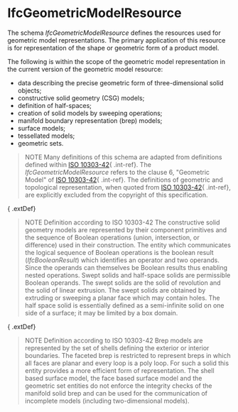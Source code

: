 IfcGeometricModelResource
=========================

The schema _IfcGeometricModelResource_ defines the resources used for geometric model representations. The primary application of this resource is for representation of the shape or geometric form of a product model.

The following is within the scope of the geometric model representation in the current version of the geometric model resource:

* data describing the precise geometric form of three-dimensional solid objects;
* constructive solid geometry (CSG) models;
* definition of half-spaces;
* creation of solid models by sweeping operations;
* manifold boundary representation (brep) models;
* surface models;
* tessellated models;
* geometric sets.



> NOTE  Many definitions of this schema are adapted from definitions defined within [ISO 10303-42](../../bibliography.htm#iso-10303-42){ .int-ref}. The _IfcGeometricModelResource_ refers to the clause 6, "Geometric Model" of [ISO 10303-42](../../bibliography.htm#iso-10303-42){ .int-ref}. The definitions of geometric and topological representation, when quoted from [ISO 10303-42](../../bibliography.htm#iso-10303-42){ .int-ref}, are explicitly excluded from the copyright of this specification.



{ .extDef}
> NOTE  Definition according to ISO 10303-42
> The constructive solid geometry models are represented by their component primitives and the sequence of Boolean operations (union, intersection, or difference) used in their construction. The entity which communicates the logical sequence of Boolean operations is the boolean result (_IfcBooleanResult_) which identifies an operator and two operands. Since the operands can themselves be Boolean results thus enabling nested operations. Swept solids and half-space solids are permissible Boolean operands. The swept solids are the solid of revolution and the solid of linear extrusion. The swept solids are obtained by extruding or sweeping a planar face which may contain holes. The half space solid is essentially defined as a semi-infinite solid on one side of a surface; it may be limited by a box domain.

{ .extDef}
> NOTE  Definition according to ISO 10303-42
> Brep models are represented by the set of shells defining the exterior or interior boundaries. The faceted brep is restricted to represent breps in which all faces are planar and every loop is a poly loop. For such a solid this entity provides a more efficient form of representation. The shell based surface model, the face based surface model and the geometric set entities do not enforce the integrity checks of the manifold solid brep and can be used for the communication of incomplete models (including two-dimensional models).
